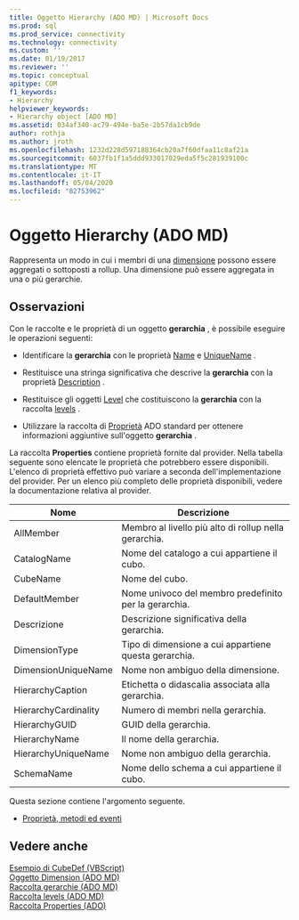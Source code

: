 ```yaml
---
title: Oggetto Hierarchy (ADO MD) | Microsoft Docs
ms.prod: sql
ms.prod_service: connectivity
ms.technology: connectivity
ms.custom: ''
ms.date: 01/19/2017
ms.reviewer: ''
ms.topic: conceptual
apitype: COM
f1_keywords:
- Hierarchy
helpviewer_keywords:
- Hierarchy object [ADO MD]
ms.assetid: 034af340-ac79-494e-ba5e-2b57da1cb9de
author: rothja
ms.author: jroth
ms.openlocfilehash: 1232d228d597188364cb20a7f60dfaa11c8af21a
ms.sourcegitcommit: 6037fb1f1a5ddd933017029eda5f5c281939100c
ms.translationtype: MT
ms.contentlocale: it-IT
ms.lasthandoff: 05/04/2020
ms.locfileid: "82753962"
---
```

# <a name="hierarchy-object-ado-md"></a>Oggetto Hierarchy (ADO MD)
Rappresenta un modo in cui i membri di una [dimensione](../../../ado/reference/ado-md-api/dimension-object-ado-md.md) possono essere aggregati o sottoposti a rollup. Una dimensione può essere aggregata in una o più gerarchie.  
  
## <a name="remarks"></a>Osservazioni  
 Con le raccolte e le proprietà di un oggetto **gerarchia** , è possibile eseguire le operazioni seguenti:  
  
-   Identificare la **gerarchia** con le proprietà [Name](../../../ado/reference/ado-md-api/name-property-ado-md.md) e [UniqueName](../../../ado/reference/ado-md-api/uniquename-property-ado-md.md) .  
  
-   Restituisce una stringa significativa che descrive la **gerarchia** con la proprietà [Description](../../../ado/reference/ado-md-api/description-property-ado-md.md) .  
  
-   Restituisce gli oggetti [Level](../../../ado/reference/ado-md-api/level-object-ado-md.md) che costituiscono la **gerarchia** con la raccolta [levels](../../../ado/reference/ado-md-api/levels-collection-ado-md.md) .  
  
-   Utilizzare la raccolta di [Proprietà](../../../ado/reference/ado-api/properties-collection-ado.md) ADO standard per ottenere informazioni aggiuntive sull'oggetto **gerarchia** .  
  
 La raccolta **Properties** contiene proprietà fornite dal provider. Nella tabella seguente sono elencate le proprietà che potrebbero essere disponibili. L'elenco di proprietà effettivo può variare a seconda dell'implementazione del provider. Per un elenco più completo delle proprietà disponibili, vedere la documentazione relativa al provider.  
  
|Nome|Descrizione|  
|----------|-----------------|  
|AllMember|Membro al livello più alto di rollup nella gerarchia.|  
|CatalogName|Nome del catalogo a cui appartiene il cubo.|  
|CubeName|Nome del cubo.|  
|DefaultMember|Nome univoco del membro predefinito per la gerarchia.|  
|Descrizione|Descrizione significativa della gerarchia.|  
|DimensionType|Tipo di dimensione a cui appartiene questa gerarchia.|  
|DimensionUniqueName|Nome non ambiguo della dimensione.|  
|HierarchyCaption|Etichetta o didascalia associata alla gerarchia.|  
|HierarchyCardinality|Numero di membri nella gerarchia.|  
|HierarchyGUID|GUID della gerarchia.|  
|HierarchyName|Il nome della gerarchia.|  
|HierarchyUniqueName|Nome non ambiguo della gerarchia.|  
|SchemaName|Nome dello schema a cui appartiene il cubo.|  
  
 Questa sezione contiene l'argomento seguente.  
  
-   [Proprietà, metodi ed eventi](../../../ado/reference/ado-md-api/hierarchy-object-properties-methods-and-events.md)  
  
## <a name="see-also"></a>Vedere anche  
 [Esempio di CubeDef (VBScript)](../../../ado/reference/ado-md-api/cubedef-example-vbscript.md)   
 [Oggetto Dimension (ADO MD)](../../../ado/reference/ado-md-api/dimension-object-ado-md.md)   
 [Raccolta gerarchie (ADO MD)](../../../ado/reference/ado-md-api/hierarchies-collection-ado-md.md)   
 [Raccolta levels (ADO MD)](../../../ado/reference/ado-md-api/levels-collection-ado-md.md)   
 [Raccolta Properties (ADO)](../../../ado/reference/ado-api/properties-collection-ado.md)
